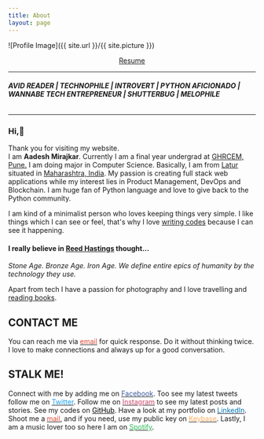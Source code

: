 ```yaml
---
title: About
layout: page
---
```

![Profile Image]({{ site.url }}/{{ site.picture }})
<center><a target="_blank" href="https://github.com/captainaadesh/Resume/blob/master/aadesh_resume.pdf">Resume</a></center>
<hr/>
<h6><b>AVID READER | TECHNOPHILE | INTROVERT | PYTHON AFICIONADO | WANNABE TECH ENTREPRENEUR |  SHUTTERBUG | MELOPHILE</b></h6>
<hr/>
<h3>Hi,👋</h3>
<p>Thank you for visiting my website. <br> I am <strong>Aadesh Mirajkar</strong>. Currently I am a final year undergrad at <a target="_blank" href="http://ghrcem.raisoni.net">GHRCEM, Pune.</a> I am doing major in Computer Science. Basically, I am from <a target="_blank" href="https://en.wikipedia.org/wiki/Latur">Latur</a> situated 
in <a target="_blank" href="https://en.wikipedia.org/wiki/Maharashtra">Maharashtra, India</a>. My passion is creating full stack web applications while my interest lies in Product Management, DevOps and Blockchain. I am huge fan of Python language and love to give back to the Python community.</p><p>I am kind of a minimalist person who loves keeping things very simple. I like things which I can see or feel, that's why I love <a href="https://github.com/captainaadesh">writing codes</a> because I can see it happening.</p>

<h4>I really believe in <a target="_blank" href="https://en.wikipedia.org/wiki/Reed_Hastings">Reed Hastings</a> thought...</h4>
<span class="evidence"><i> Stone Age. Bronze Age. Iron Age. We define entire epics of humanity by the technology they use.
</i></span>


<p> Apart from tech I have a passion for photography and I love travelling and <a target="_blank" href="https://www.goodreads.com/user/show/80093512-aadesh-mirajkar">reading books</a>.

<h2>CONTACT ME</h2>

<p>You can reach me via <a href="mailto:mirajkaraadesh@gmail.com"><span style="color:#dd4b39">email</span></a> for quick response. Do it without thinking twice. I love to make connections and always up for a good conversation.</p>

<h2>STALK ME!</h2>

<p>Connect with me by adding me on <a target="_blank" href="https://facebook.com/captainaadesh"><span style="color:#3b5998">Facebook</span></a>.
Too see my latest tweets follow me on <a target="_blank" href="https://twitter.com/captainaadesh"><span style="color:#1da1f2">Twitter</span></a>.
Follow me on <a target="_blank" href="https://www.instagram.com/captainaadesh"><span style="color:#cd486b">Instagram</span></a> to see my latest posts and stories.
See my codes on <a target="_blank" href="https://github.com/captainaadesh"><span style="color:#000000">GitHub</span></a>.
Have a look at my portfolio on <a target="_blank" href="https://www.linkedin.com/in/aadesh-mirajkar"><span style="color:#0077b5">LinkedIn</span></a>.
Shoot me a <a target="_blank" href="mailto:mirajkaraadesh@gmail.com"><span style="color:#dd4b39">mail</span></a>, and if you need, use my public key on <a target="_blank" href="https://keybase.io/aadesh"><span style="color:#ffad60">Keybase</span></a>.
Lastly, I am a music lover too so here I am on <a target="_blank" href="https://open.spotify.com/user/31jtytdlkkfhijhnt5vmyfplgsf4"><span style="color:#2ebd59">Spotify</span></a>.

